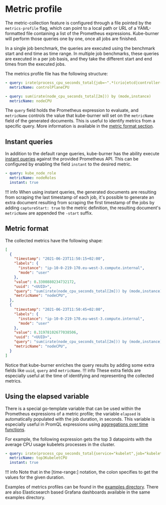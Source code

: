 # Metric profile

The metric-collection feature is configured through a file pointed by the `metrics-profile` flag, which can point to a local path or URL of a YAML-formatted file containing a list of the Prometheus expressions. Kube-burner will perform those queries one by one, once all jobs are finished.

In a single job benchmark, the queries are executed using the benchmark start and end time as time range. In multiple job benchmarks, these queries are executed in a per job basis, and they take the different start and end times from the executed jobs.

The metrics profile file has the following structure:

```yaml
- query: irate(process_cpu_seconds_total{job=~".*(crio|etcd|controller-manager|apiserver|scheduler).*"}[2m])
  metricName: controlPlaneCPU

- query: sum(irate(node_cpu_seconds_total[2m])) by (mode,instance)
  metricName: nodeCPU
```

The `query` field holds the Prometheus expression to evaluate, and `metricName` controls the value that kube-burner will set on the `metricName` field of the generated documents. This is useful to identify metrics from a specific query. More information is available in the [metric format section](#metric-format).

## Instant queries

In addition to the default range queries, kube-burner has the ability execute [instant queries](https://prometheus.io/docs/prometheus/latest/querying/api/#instant-queries) against the provided Prometheus API. This can be configured by enabling the field `instant` to the desired metric.

```yaml
- query: kube_node_role
  metricName: nodeRoles
  instant: true
```

!!! info
    When using instant queries, the generated documents are resulting from scraping the last timestamp of each job, it's possible to generate an extra document resulting from scraping the first timestamp of the jobs by adding `captureStart: true` to the metric definition, the resulting document's `metricName` are appended the `-start` suffix.

## Metric format

The collected metrics have the following shape:

```json
[
  {
    "timestamp": "2021-06-23T11:50:15+02:00",
    "labels": {
      "instance": "ip-10-0-219-170.eu-west-3.compute.internal",
      "mode": "user"
    },
    "value": 0.3300880234732172,
    "uuid": "<UUID>",
    "query": "sum(irate(node_cpu_seconds_total[2m])) by (mode,instance) > 0",
    "metricName": "nodeCPU",
  },
  {
    "timestamp": "2021-06-23T11:50:45+02:00",
    "labels": {
      "instance": "ip-10-0-219-170.eu-west-3.compute.internal",
      "mode": "user"
    },
    "value": 0.31978102677038506,
    "uuid": "<UUID>",
    "query": "sum(irate(node_cpu_seconds_total[2m])) by (mode,instance) > 0",
    "metricName": "nodeCPU",
  }
]
```

Notice that kube-burner enriches the query results by adding some extra fields like `uuid`, `query` and `metricName`.
!!! info
    These extra fields are especially useful at the time of identifying and representing the collected metrics.

## Using the elapsed variable

There is a special go-template variable that can be used within the Prometheus expressions of a metric profile; the variable `elapsed` is automatically populated with the job duration, in seconds. This variable is especially useful in PromQL expressions using [aggregations over time functions](https://prometheus.io/docs/prometheus/latest/querying/functions/#aggregation_over_time).

For example, the following expression gets the top 3 datapoints with the average CPU usage kubelets processes in the cluster.

```yaml
- query: irate(process_cpu_seconds_total{service="kubelet",job="kubelet"}[2m]) * 100 and on (node) topk(3,avg_over_time(irate(process_cpu_seconds_total{service="kubelet",job="kubelet"}[2m])[{{ .elapsed }}:]))
  metricName: top3KubeletCPU
  instant: true
```

!!! info
    Note that in the [time-range:] notation, the colon specifies to get the values for the given duration.

Examples of metrics profiles can be found in the [examples directory](https://github.com/kube-burner/kube-burner/tree/master/examples/). There are also Elasticsearch based Grafana dashboards available in the same examples directory.
